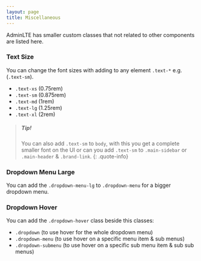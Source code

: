 ```yaml
---
layout: page
title: Miscellaneous
---
```


AdminLTE has smaller custom classes that not related to other components are listed here.

### Text Size

You can change the font sizes with adding to any element `.text-*` e.g. (`.text-sm`).

- `.text-xs` (0.75rem)
- `.text-sm` (0.875rem)
- `.text-md` (1rem)
- `.text-lg` (1.25rem)
- `.text-xl` (2rem)

> ##### Tip!
>
> You can also add `.text-sm` to `body`, with this you get a complete smaller font on the UI or can you add `.text-sm` to `.main-sidebar` or `.main-header` & `.brand-link`.
> {: .quote-info}

### Dropdown Menu Large

You can add the `.dropdown-menu-lg` to `.dropdown-menu` for a bigger dropdown menu.

### Dropdown Hover

You can add the `.dropdown-hover` class beside this classes:

- `.dropdown` (to use hover for the whole dropdown menu)
- `.dropdown-menu` (to use hover on a specific menu item & sub menus)
- `.dropdown-submenu` (to use hover on a specific sub menu item & sub sub menus)
